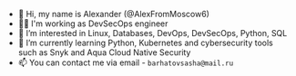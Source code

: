 - 👋 Hi, my name is Alexander (@AlexFromMoscow6)
- 🧑‍💻 I'm working as DevSecOps engineer
- 👀 I’m interested in Linux, Databases, DevOps, DevSecOps, Python, SQL
- 🌱 I’m currently learning Python, Kubernetes and cybersecurity tools such as Snyk and Aqua Cloud Native Security
- 📫 You can contact me via email - ```barhatovsasha@mail.ru```

<!---
AlexFromMoscow6/AlexFromMoscow6 is a ✨ special ✨ repository because its `README.md` (this file) appears on your GitHub profile.
You can click the Preview link to take a look at your changes.
--->
